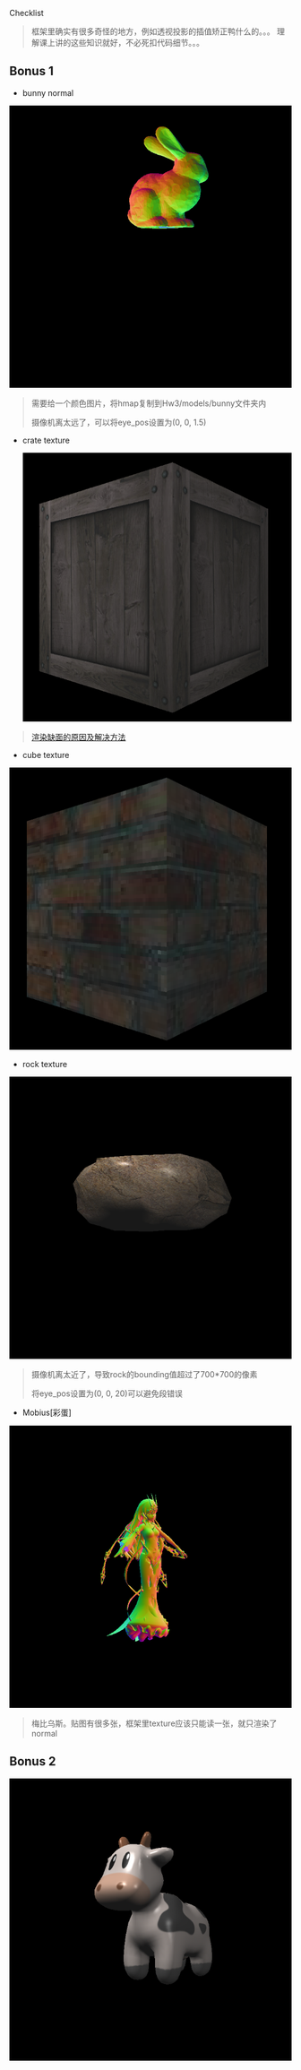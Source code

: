 Checklist

> 框架里确实有很多奇怪的地方，例如透视投影的插值矫正鸭什么的。。。
> 理解课上讲的这些知识就好，不必死扣代码细节。。。

## Bonus 1

- bunny normal

![](images/Hw3_bunny_normal.png)

> 需要给一个颜色图片，将hmap复制到Hw3/models/bunny文件夹内
>
> 摄像机离太远了，可以将eye_pos设置为(0, 0, 1.5)

- crate texture

  ![](images/Hw3_crate_texture.png)

> [渲染缺面的原因及解决方法](http://games-cn.org/forums/topic/%e4%bd%9c%e4%b8%9a3%e6%8d%a2%e6%a8%a1%e5%9e%8b-crate%e5%87%ba%e5%a4%a7%e9%97%ae%e9%a2%98/)

- cube texture

![](images/Hw3_cube_texture.png)

- rock texture

![](images/Hw3_rock_texture.png)

> 摄像机离太近了，导致rock的bounding值超过了700*700的像素
>
> 将eye_pos设置为(0, 0, 20)可以避免段错误

- Mobius[彩蛋]

![](images/Hw3_Mobius.png)

> 梅比乌斯。贴图有很多张，框架里texture应该只能读一张，就只渲染了normal

## Bonus 2

![](images/Hw3_spot_texture_bilinear.png)
